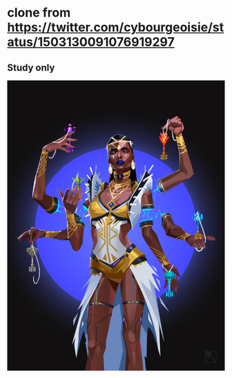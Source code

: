 
# clone from https://twitter.com/cybourgeoisie/status/1503130091076919297

## Study only

![CyberBroker_0.svg](./CyberBroker_0.svg)
